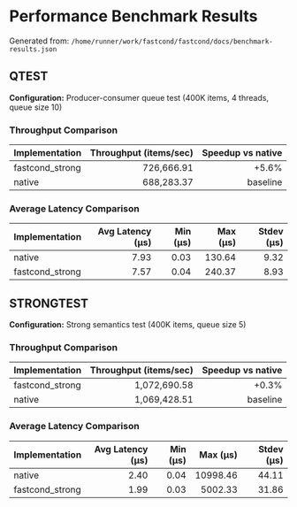 # Performance Benchmark Results

Generated from: `/home/runner/work/fastcond/fastcond/docs/benchmark-results.json`

## QTEST
**Configuration:** Producer-consumer queue test (400K items, 4 threads, queue size 10)
### Throughput Comparison
| Implementation | Throughput (items/sec) | Speedup vs native |
|---|---:|---:|
| fastcond_strong | 726,666.91 | +5.6% |
| native | 688,283.37 | baseline |

### Average Latency Comparison
| Implementation | Avg Latency (μs) | Min (μs) | Max (μs) | Stdev (μs) |
|---|---:|---:|---:|---:|
| native | 7.93 | 0.03 | 130.64 | 9.32 |
| fastcond_strong | 7.57 | 0.04 | 240.37 | 8.93 |

## STRONGTEST
**Configuration:** Strong semantics test (400K items, queue size 5)
### Throughput Comparison
| Implementation | Throughput (items/sec) | Speedup vs native |
|---|---:|---:|
| fastcond_strong | 1,072,690.58 | +0.3% |
| native | 1,069,428.51 | baseline |

### Average Latency Comparison
| Implementation | Avg Latency (μs) | Min (μs) | Max (μs) | Stdev (μs) |
|---|---:|---:|---:|---:|
| native | 2.40 | 0.04 | 10998.46 | 44.11 |
| fastcond_strong | 1.99 | 0.03 | 5002.33 | 31.86 |
